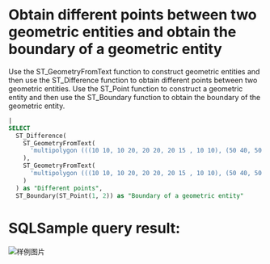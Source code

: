 # Obtain different points between two geometric entities and obtain the boundary of a geometric entity

Use the ST_GeometryFromText function to construct geometric entities and then use the ST_Difference function to obtain different points between two geometric entities.
Use the ST_Point function to construct a geometric entity and then use the ST_Boundary function to obtain the boundary of the geometric entity.

```SQL
|
SELECT
  ST_Difference(
    ST_GeometryFromText(
      'multipolygon (((10 10, 10 20, 20 20, 20 15 , 10 10), (50 40, 50 50, 60 50, 60 40, 50 40)))'
    ),
    ST_GeometryFromText(
      'multipolygon (((10 10, 10 20, 20 20, 20 15 , 10 10), (50 40, 50 50, 60 50, 60 40, 50 50)))'
    )
  ) as "Different points",
  ST_Boundary(ST_Point(1, 2)) as "Boundary of a geometric entity"
```

# SQLSample query result:

![样例图片](https://img.alicdn.com/tfs/TB1SplGdkcx_u4jSZFlXXXnUFXa-673-372.png)

